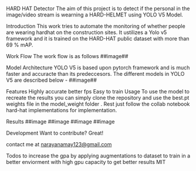 HARD HAT Detector
The aim of this project is to detect if the personal in the image/video stream is wearning a HARD-HELMET using YOLO V5 Model.

Introduction
This work tries to automate the monitoring of whether people are wearing hardhat on the construction sites. It ustilizes a Yolo v5 framework and it is trained on the HARD-HAT public dataset with more than 69 % mAP.

Work Flow
The work flow is as follows
##image##

Model Architecture
YOLO V5 is based upon pytorch framework and is much faster and accuracte than its predeccesors.
The different models in YOLO V5 are described below -
##image##

Features
Highly accurate
better fps
Easy to train
Usage
To use the model to recreate the results you can simply clone the repository and use the best.pt weights file in the model_weight folder . Rest just follow the collab notebook hard-hat implementations for implementation.

Results
##image
##image
##image
##image

Development
Want to contribute? Great!

contact me at narayanamay123@gmail.com

Todos
to increase the gpa by applying augmentations to dataset
to train in a better enviorment with high gpu capacity to get better results
MIT
